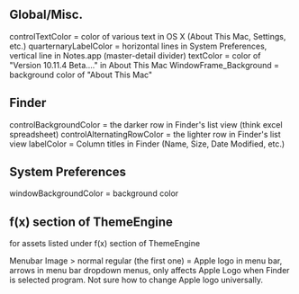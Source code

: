 Global/Misc.
--------------

controlTextColor = color of various text in OS X (About This Mac, Settings, etc.)
quarternaryLabelColor = horizontal lines in System Preferences, vertical line in Notes.app (master-detail divider)
textColor = color of "Version 10.11.4 Beta...." in About This Mac
WindowFrame_Background = background color of "About This Mac"

Finder
-------------- 

controlBackgroundColor = the darker row in Finder's list view (think excel spreadsheet)
controlAlternatingRowColor = the lighter row in Finder's list view
labelColor = Column titles in Finder (Name, Size, Date Modified, etc.)


System Preferences
--------------

windowBackgroundColor = background color



f(x) section of ThemeEngine
--------------
for assets listed under f(x) section of ThemeEngine
  
  
Menubar Image > normal regular (the first one) = Apple logo in menu bar, arrows in menu bar dropdown menus, only affects Apple Logo when Finder is selected program. Not sure how to change Apple logo universally.
